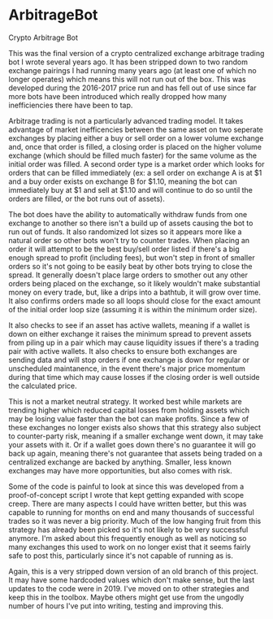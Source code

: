 # ArbitrageBot
Crypto Arbitrage Bot

This was the final version of a crypto centralized exchange arbitrage trading bot I wrote several years ago. It has been stripped down to two random exchange pairings I had running many
years ago (at least one of which no longer operates) which means this will not run out of the box. This was developed during the 2016-2017 price run and has fell out of use since far more bots
have been introduced which really dropped how many inefficiencies there have been to tap.

Arbitrage trading is not a particularly advanced trading model. It takes advantage of market inefficencies between the same asset on two seperate exchanges by placing either a buy 
or sell order on a lower volume exchange and, once that order is filled, a closing order is placed on the higher volume exchange (which should be filled much faster) for the same 
volume as the initial order was filled. A second order type is a market order which looks for orders that can be filled immediately (ex: a sell order on exchange A is at $1 and a buy
order exists on exchange B for $1.10, meaning the bot can immediately buy at $1 and sell at $1.10 and will continue to do so until the orders are filled, or the bot runs out of assets).

The bot does have the ability to automatically withdraw funds from one exchange to another so there isn't a build up of assets causing the bot to run out of funds. It also randomized
lot sizes so it appears more like a natural order so other bots won't try to counter trades. When placing an order it will attempt to be the best buy/sell order listed if there's
a big enough spread to profit (including fees), but won't step in front of smaller orders so it's not going to be easily beat by other bots trying to close the spread. It generally
doesn't place large orders to smother out any other orders being placed on the exchange, so it likely wouldn't make substantial money on every trade, but, like a drips into a
bathtub, it will grow over time. It also confirms orders made so all loops should close for the exact amount of the initial order loop size (assuming it is within the minimum order size).

It also checks to see if an asset has active wallets, meaning if a wallet is down on either exchange it raises the minimum spread to prevent assets from piling up in a pair which
may cause liquidity issues if there's a trading pair with active wallets. It also checks to ensure both exchanges are sending data and will stop orders if one exchange is down
for regular or unscheduled maintanence, in the event there's major price momentum during that time which may cause losses if the closing order is well outside the calculated
price. 

This is not a market neutral strategy. It worked best while markets are trending higher which reduced capital losses from holding assets which may be losing value faster than the 
bot can make profits. Since a few of these exchanges no longer exists also shows that this strategy also subject to counter-party risk, meaning if a smaller exchange went down,
it may take your assets with it. Or if a wallet goes down there's no guarantee it will go back up again, meaning there's not guarantee that assets being traded on a centralized
exchange are backed by anything. Smaller, less known exchanges may have more opportunities, but also comes with risk.

Some of the code is painful to look at since this was developed from a proof-of-concept script I wrote that kept getting expanded with scope creep. There are many aspects I could
have written better, but this was capable to running for months on end and many thousands of successful trades so it was never a big priority. Much of the low hanging fruit from this strategy
has already been picked so it's not likely to be very successful anymore. I'm asked about this frequently enough as well as noticing so many exchanges this used to work on no 
longer exist that it seems fairly safe to post this, particularly since it's not capable of running as is.

Again, this is a very stripped down version of an old branch of this project. It may have some hardcoded values which don't make sense, but the last updates to the code were in 2019. I've moved on
to other strategies and keep this in the toolbox. Maybe others might get use from the ungodly number of hours I've put into writing, testing and improving this. 

